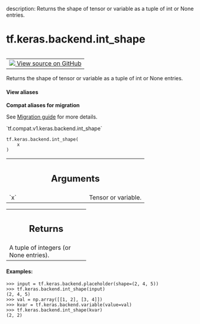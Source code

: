 description: Returns the shape of tensor or variable as a tuple of int or None entries.

<div itemscope itemtype="http://developers.google.com/ReferenceObject">
<meta itemprop="name" content="tf.keras.backend.int_shape" />
<meta itemprop="path" content="Stable" />
</div>

# tf.keras.backend.int_shape

<!-- Insert buttons and diff -->

<table class="tfo-notebook-buttons tfo-api nocontent" align="left">
<td>
  <a target="_blank" href="https://github.com/tensorflow/tensorflow/blob/r2.2/tensorflow/python/keras/backend.py#L1181-L1208">
    <img src="https://www.tensorflow.org/images/GitHub-Mark-32px.png" />
    View source on GitHub
  </a>
</td>
</table>



Returns the shape of tensor or variable as a tuple of int or None entries.

<section class="expandable">
  <h4 class="showalways">View aliases</h4>
  <p>
<b>Compat aliases for migration</b>
<p>See
<a href="https://www.tensorflow.org/guide/migrate">Migration guide</a> for
more details.</p>
<p>`tf.compat.v1.keras.backend.int_shape`</p>
</p>
</section>

<pre class="devsite-click-to-copy prettyprint lang-py tfo-signature-link">
<code>tf.keras.backend.int_shape(
    x
)
</code></pre>



<!-- Placeholder for "Used in" -->


<!-- Tabular view -->
 <table class="responsive fixed orange">
<colgroup><col width="214px"><col></colgroup>
<tr><th colspan="2"><h2 class="add-link">Arguments</h2></th></tr>

<tr>
<td>
`x`
</td>
<td>
Tensor or variable.
</td>
</tr>
</table>



<!-- Tabular view -->
 <table class="responsive fixed orange">
<colgroup><col width="214px"><col></colgroup>
<tr><th colspan="2"><h2 class="add-link">Returns</h2></th></tr>
<tr class="alt">
<td colspan="2">
A tuple of integers (or None entries).
</td>
</tr>

</table>



#### Examples:



```
>>> input = tf.keras.backend.placeholder(shape=(2, 4, 5))
>>> tf.keras.backend.int_shape(input)
(2, 4, 5)
>>> val = np.array([[1, 2], [3, 4]])
>>> kvar = tf.keras.backend.variable(value=val)
>>> tf.keras.backend.int_shape(kvar)
(2, 2)
```